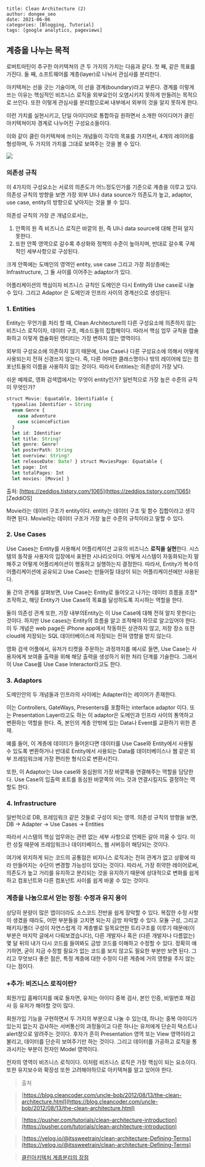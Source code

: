 ```
title: Clean Architecture (2)
author: dongee_seo
date: 2021-06-06
categories: [Blogging, Tutorial]
tags: [google analytics, pageviews]
```

## 계층을 나누는 목적

로버트마틴이 추구한 아키텍쳐의 큰 두 가지의 가치는 다음과 같다.
첫 째, 같은 목표를 가진다.
둘 째, 소프트웨어를 계층(layer)로 나눠서 관심사를 분리한다.

아키텍쳐는 선을 긋는 기술이며, 이 선을 경계(boundary)라고 부른다. 경계를 이렇게 쓰는 이유는 핵심적인 비즈니스 로직을 외부요인이 오염시키지 못하게 만들려는 목적으로 쓰인다. 또한 이렇게 관심사를 분리함으로써 내부에서 외부의 것을 알지 못하게 한다.

이런 가치를 실현시키고, 단일 아이디어로 통합하길 원하면서 소개한 아이디어가 클린 아키텍쳐이자 경계로 나누어진 구성요소들이다.

이와 같이 클린 아키텍쳐에 쓰이는 개념들이 각각의 목표를 가지면서, 4개의 레이어를 형성하며, 두 가지의 가치를 그대로 보여주는 것을 볼 수 있다.

![](https://velog.velcdn.com/images%2Fseod0209%2Fpost%2Fce36858b-0f8f-4d54-9123-4792b228ec3d%2Fthe-clean-architecture%20%E1%84%80%E1%85%A8%E1%84%8E%E1%85%B3%E1%86%BC.png)

### 의존성 규칙

이 4가지의 구성요소는 서로의 의존도가 어느정도인가를 기준으로 계층을 이루고 있다.
의존성 규칙의 방향을 보면 가장 외부 UI나 data source가 의존도가 높고, adaptor, use case, entity의 방향으로 낮아지는 것을 볼 수 있다.

의존성 규칙의 가장 큰 개념으로서는,

1. 안쪽의 원 즉 비즈니스 로직은 바깥의 원, 즉 UI나 data source에 대해 전혀 알지 못한다.
2. 또한 안쪽 영역으로 갈수록 추상화와 정책의 수준이 높아지며, 반대로 갈수록 구체적인 세부사항으로 구성된다.

크게 안쪽에는 도메인의 영역인 entity, use case 그리고 가장 최상층에는 Infrastructure, 그 둘 사이를 이어주는 adaptor가 있다.

어플리케이션의 핵심이자 비즈니스 규칙인 도메인은 다시 Entity와 Use case로 나눌 수 있다.
그리고 Adaptor 은 도메인과 인프라 사이의 경계선으로 생성된다.

### 1. Entities

Entity는 무언가를 처리 할 때, Clean Architecture의 다른 구성요소에 의존하지 않는 비즈니스 로직이자, 데이터 구조, 메소드들의 집합체이다. 따라서 핵심 업무 규칙을 캡슐화하고 이렇게 캡슐화된 엔티티는 가장 변하지 않는 영역이다.

외부의 구성요소에 의존하지 않기 때문에, Use Case나 다른 구성요소에 의해서 어떻게 사용되는지 전혀 신경쓰지 않는다. 즉, 다른 어떠한 클래스명이나 밖의 레이어에 있는 컴포넌트들의 이름을 사용하지 않는 것이다. 따라서 Entities는 의존성이 가장 낮다.

쉬운 예제로, 영화 검색앱에서는 무엇이 entity인가? 일반적으로 가장 높은 수준의 규칙이 무엇인가?

```jsx
struct Movie: Equatable, Identifiable {
  typealias Identifier = String
  enum Genre {
    case adventure
    case scienceFiction
  }
  let id: Identifier
  let title: String?
  let genre: Genre?
  let posterPath: String
  let overview: String?
  let releaseDate: Date? } struct MoviesPage: Equatable {
  let page: Int
  let totalPages: Int
  let movies: [Movie] }
```

출처: [https://zeddios.tistory.com/1065](https://zeddios.tistory.com/1065) [ZeddiOS]

Movie라는 데이터 구조가 entity이다. entity는 데이터 구조 및 함수 집합이라고 생각하면 된다. Movie라는 데이터 구조가 가장 높은 수준의 규칙이라고 말할 수 있다.

### 2. Use Cases

Use Cases는 Entity를 사용해서 어플리케이션 고유의 비즈니스 **로직을 실현**한다. 시스템의 동작을 사용자의 입장에서 표현한 시나리오이다. 어떻게 시스템이 자동화되는지 말해주고 어떻게 어플리케이션이 행동하고 실행하는지 결정한다.
따라서, Entity가 복수의 어플리케이션에 공유되고 Use Case는 만들어질 대상이 되는 어플리케이션에만 사용된다.

둘 간의 관계를 살펴보면, Use Case는 Entity로 들어오고 나가는 데이터 흐름을 조정\*조작하고, 해당 Entity가 Use Case의 목표를 달성하도록 지시하는 역할을 한다.

둘이 의존성 관계 또한, 가장 내부의Entity는 이 Use Case에 대해 전혀 알지 못한다는 것이다. 하지만 Use cases는 Entity의 흐름을 알고 조작해야 하므로 알고있어야 한다. 이 두 개념은 web page든 iPhone app에서 작동하든 상관하지 않고, 저장 장소 또한cloud에 저장되는 SQL 데이터베이스에 저장되는 전혀 영향을 받지 않는다.

영화 검색 어플에서, 유저가 티켓을 주문하는 과정까지를 예시로 들면,
Use Case는 사용자에게 보여줄 출력을 위해 해당 출력을 생성하기 위한 처리 단계를 기술한다. 그래서 이 Use Case를 Use Case Interactor라고도 한다.

### 3. Adaptors

도메인안의 두 개념들과 인프라의 사이에는 Adapter라는 레이어가 존재한다.

이는 Controllers, GateWays, Presenters를 포함하는 interface adaptor 이다. 또는 Presentation Layer라고도 하는 이 adaptor은 도메인과 인프라 사이의 통역하고 변환하는 역할을 한다. 즉, 본인의 계층 안밖에 있는 Data나 Event를 교환하기 위한 존재.

예를 들어, 이 계층에 데이터가 들어온다면 데이터를 Use Case와 Entity에서 사용될 수 있도록 변환하거나 반대로 Entity에서 사용되는 Data를 데이터베이스나 웹 같은 외부 프레임워크에 가장 편리한 형식으로 변환시킨다.

또한, 이 Adaptor는 Use case와 동심원의 가장 바깥쪽을 연결해주는 역할을 담당한다. Use Case의 입출력 포트를 동심원 바깥쪽의 어느 것과 연결시킬지도 결정하는 역할도 한다.

### 4. Infrastructure

일반적으로 DB, 프레임워크 같은 것들로 구성이 되는 영역.
의존성 규칙의 방향을 보면,
DB -> Adapter -> Use Cases -> Entities

따라서 시스템의 핵심 업무와는 관련 없는 세부 사항으로 언제든 갈아 끼울 수 있다. 이런 성질 때문에 프레임워크나 데이터베이스, 웹 서버등이 해당되는 것이다.

여기에 위치하게 되는 코드의 공통점은 비지니스 로직과는 전혀 관계가 없고 상황에 따라 만들어지는 수단이 변경할 가능성이 있다는 것이다. 따라서, 가장 취약한 레이어로써, 의존도가 높고 거리를 유지하고 분리되는 것을 유지하기 때문에 상대적으로 변화를 쉽게하고 컴포넌트와 다른 컴포넌트 사이를 쉽게 바꿀 수 있는 것이다.

### 계층을 나눔으로서 얻는 장점: 수정과 유지 용이

상당히 분량이 많은 앱이더라도 소스코드 전반을 쉽게 장악할 수 있다. 복잡한 수정 사항이 생겼을 때라도, 어떤 부분들을 고치면 되는지 금방 파악할 수 있다.
모듈 구성, 그리고 패키지/폴더 구성이 자연스럽게 각 계층별로 일목요연한 트리구조를 이루기 때문에(이 부분은 마지막 글에서 다뤄보겠습니다), 다른 개발자나 혹은 (다른 개발자나 다름없는) 몇 달 뒤의 내가 다시 코드를 들여봐도 금방 코드를 이해하고 수정할 수 있다.
정확히 얘기하면, 굳이 지금 수정할 필요가 없는 코드를 보지 않고도 필요한 부분만 보면 된다.
그리고 무엇보다 좋은 점은, 특정 계층에 대한 수정이 다른 계층에 거의 영향을 주지 않는다는 점이다.

### +추가: 비즈니스 로직이란?

회원가입 홈페이지를 예로 들자면, 유저는 아이디 중복 검사, 본인 인증, 비밀번호 재검사 등 유저가 해야할 것이 많다.

회원가입 기능을 구현하면서 두 가지의 부분으로 나눌 수 있는데, 하나는 중복 아이디가 있는지 없는지 검사하는 서버통신의 과정들이고 다른 하나는 유저에게 단순히 텍스트나 alert창으로 알려주는 것이다. 후자가 흔히 Presentation 영역 또는 View 영역이라고 불리고, 데이터를 단순히 보여주기만 하는 것이다. 그리고 데이터를 가공하고 로직을 통과시키는 부분이 전자인 Model 영역이다.

전자의 영역이 비즈니스 로직이다. 이처럼 비즈니스 로직은 가장 핵심이 되는 요소이다. 또한 유지보수와 확장성 또한 고려해야하므로 아키텍쳐를 알고 있어야 한다.

> 출처

> [https://blog.cleancoder.com/uncle-bob/2012/08/13/the-clean-architecture.html](https://blog.cleancoder.com/uncle-bob/2012/08/13/the-clean-architecture.html)

> [https://pusher.com/tutorials/clean-architecture-introduction](https://pusher.com/tutorials/clean-architecture-introduction)

> [https://velog.io/@itssweetrain/clean-architecture-Defining-Terms](https://velog.io/@itssweetrain/clean-architecture-Defining-Terms)

> [클린아키텍처 계층분리의 장점](https://medium.com/@justfaceit/clean-architecture%EB%8A%94-%EB%AA%A8%EB%B0%94%EC%9D%BC-%EA%B0%9C%EB%B0%9C%EC%9D%84-%EC%96%B4%EB%96%BB%EA%B2%8C-%EB%8F%84%EC%99%80%EC%A3%BC%EB%8A%94%EA%B0%80-1-%EA%B2%BD%EA%B3%84%EC%84%A0-%EA%B3%84%EC%B8%B5%EC%9D%84-%EC%A0%95%EC%9D%98%ED%95%B4%EC%A4%80%EB%8B%A4-b77496744616)
